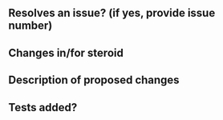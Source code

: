 ## Resolves an issue? (if yes, provide issue number)



## Changes in/for steroid



## Description of proposed changes



## Tests added?